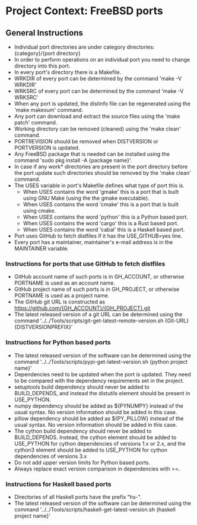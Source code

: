 <!--
ai-master-prompt.md: master prompt file for AI assistants to know how to perform
                     various simple operations on ports and ports tree.
                     AI assistants find it by using the .env file in the root of
                     the repository, or by using relevant environment variables.
                     For example, the Google's gemini AI assistant can use
                     GEMINI_SYSTEM_MD to find this file.

MAINTAINER: yuri@FreeBSD.org
-->

# Project Context: FreeBSD ports

## General Instructions
- Individual port directories are under category directories: {category}/{port directory}
- In order to perform operations on an individual port you need to change directory into this port.
- In every port's directory there is a Makefile.
- WRKDIR of every port can be determined by the command 'make -V WRKDIR'
- WRKSRC of every port can be determined by the command 'make -V WRKSRC'
- When any port is updated, the distinfo file can be regenerated using the 'make makesum' command.
- Any port can download and extract the source files using the 'make patch' command.
- Working directory can be removed (cleaned) using the 'make clean' command.
- PORTREVISION should be removed when DISTVERSION or PORTVERSION is updated.
- Any FreeBSD package that is needed can be installed using the command 'sudo pkg install -A {package name}'.
- In case if any work* directories are present in the port directory before the port update such directories should be removed by the 'make clean' command.
- The USES variable in port's Makefile defines what type of port this is.
  - When USES contains the word 'gmake' this is a port that is built using GNU Make (using the the gmake executable).
  - When USES contains the word 'cmake' this is a port that is built using cmake.
  - When USES contains the word 'python' this is a Python based port.
  - When USES contains the word 'cargo' this is a Rust based port.
  - When USES contains the word 'cabal' this is a Haskell based port.
- Port uses GitHub to fetch distfiles if it has the USE_GITHUB=yes line.
- Every port has a maintainer, maintainer's e-mail address is in the MAINTAINER variable.

### Instructions for ports that use GitHub to fetch distfiles
- GitHub account name of such ports is in GH_ACCOUNT, or otherwise PORTNAME is used as an account name.
- GitHub project name of such ports is in GH_PROJECT, or otherwise PORTNAME is used as a project name.
- The GitHub git URL is constructed as https://github.com/{GH_ACCOUNT}/{GH_PROJECT}.git
- The latest released version of a git URL can be determined using the command '../../Tools/scripts/git-get-latest-remote-version.sh {Git-URL} {DISTVERSIONPREFIX}'

### Instructions for Python based ports
- The latest released version of the software can be determined using the command '../../Tools/scripts/pypi-get-latest-version.sh {python project name}'
- Dependencies need to be updated when the port is updated. They need to be compared with the dependency requirements set in the project.
- setuptools build dependency should never be added to BUILD_DEPENDS, and instead the distutils element should be present in USE_PYTHON.
- numpy dependency should be added as ${PYNUMPY} instead of the usual syntax. No version information should be added in this case.
- pillow dependency should be added as ${PY_PILLOW} instead of the usual syntax. No version information should be added in this case.
- The cython build dependency should never be added to BUILD_DEPENDS. Instead, the cython element should be added to USE_PYTHON for cython dependencies of versions 1.x or 2.x, and the cython3 element should be added to USE_PYTHON for cython dependencies of versions 3.x
- Do not add upper version limits for Python based ports.
- Always replace exact version comparison in dependencies with >=.

### Instructions for Haskell based ports
- Directories of all Haskell ports have the prefix "hs-".
- The latest released version of the software can be determined using the command '../../Tools/scripts/haskell-get-latest-version.sh {haskell project name}'

